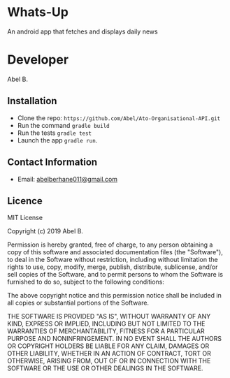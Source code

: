# Whats-Up
An android app that fetches and displays daily news

# Developer
Abel B.

## Installation

* Clone the repo: `https://github.com/Abel/Ato-Organisational-API.git`
* Run the command `gradle build`
* Run the tests `gradle test`
* Launch the app `gradle run`.

## Contact Information
* Email: abelberhane011@gmail.com
## Licence

MIT License

Copyright (c) 2019 Abel B.

Permission is hereby granted, free of charge, to any person obtaining a copy of this software and associated documentation files (the "Software"), to deal in the Software without restriction, including without limitation the rights to use, copy, modify, merge, publish, distribute, sublicense, and/or sell copies of the Software, and to permit persons to whom the Software is furnished to do so, subject to the following conditions:

The above copyright notice and this permission notice shall be included in all copies or substantial portions of the Software.

THE SOFTWARE IS PROVIDED "AS IS", WITHOUT WARRANTY OF ANY KIND, EXPRESS OR IMPLIED, INCLUDING BUT NOT LIMITED TO THE WARRANTIES OF MERCHANTABILITY, FITNESS FOR A PARTICULAR PURPOSE AND NONINFRINGEMENT. IN NO EVENT SHALL THE AUTHORS OR COPYRIGHT HOLDERS BE LIABLE FOR ANY CLAIM, DAMAGES OR OTHER LIABILITY, WHETHER IN AN ACTION OF CONTRACT, TORT OR OTHERWISE, ARISING FROM, OUT OF OR IN CONNECTION WITH THE SOFTWARE OR THE USE OR OTHER DEALINGS IN THE SOFTWARE.

